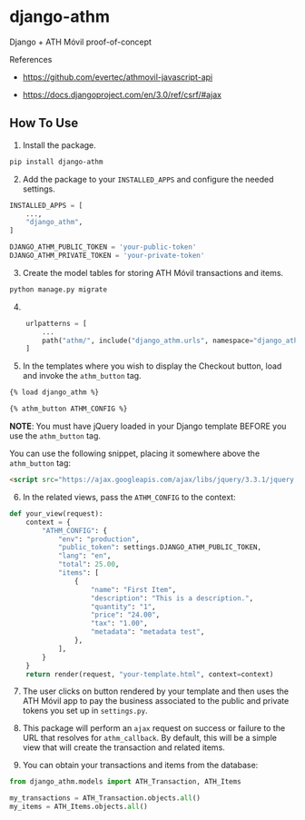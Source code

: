 # django-athm

Django + ATH Móvil proof-of-concept

References

- https://github.com/evertec/athmovil-javascript-api

- https://docs.djangoproject.com/en/3.0/ref/csrf/#ajax

## How To Use

1. Install the package.

```bash
pip install django-athm
```

2. Add the package to your `INSTALLED_APPS` and configure the needed settings.

```python
INSTALLED_APPS = [
    ...,
    "django_athm",
]

DJANGO_ATHM_PUBLIC_TOKEN = 'your-public-token'
DJANGO_ATHM_PRIVATE_TOKEN = 'your-private-token'
```

3. Create the model tables for storing ATH Móvil transactions and items.

```bash
python manage.py migrate
```

4.

```python
    urlpatterns = [
        ...
        path("athm/", include("django_athm.urls", namespace="django_athm")),
    ]
```

5. In the templates where you wish to display the Checkout button, load and invoke the `athm_button` tag.

```html
{% load django_athm %}

{% athm_button ATHM_CONFIG %}
```

**NOTE**: You must have jQuery loaded in your Django template BEFORE you use the `athm_button` tag.

You can use the following snippet, placing it somewhere above the `athm_button` tag:
```html
<script src="https://ajax.googleapis.com/ajax/libs/jquery/3.3.1/jquery.min.js"></script>
```

6. In the related views, pass the `ATHM_CONFIG` to the context:

```python
def your_view(request):
    context = {
        "ATHM_CONFIG": {
            "env": "production",
            "public_token": settings.DJANGO_ATHM_PUBLIC_TOKEN,
            "lang": "en",
            "total": 25.00,
            "items": [
                {
                    "name": "First Item",
                    "description": "This is a description.",
                    "quantity": "1",
                    "price": "24.00",
                    "tax": "1.00",
                    "metadata": "metadata test",
                },
            ],
        }
    }
    return render(request, "your-template.html", context=context)
```

7. The user clicks on button rendered by your template and then uses the ATH Móvil app to pay the business associated to the public and private tokens you set up in `settings.py`.

8. This package will perform an `ajax` request on success or failure to the URL that resolves for `athm_callback`. By default, this will be a simple view that will create the transaction and related items.

9. You can obtain your transactions and items from the database:

```python
from django_athm.models import ATH_Transaction, ATH_Items

my_transactions = ATH_Transaction.objects.all()
my_items = ATH_Items.objects.all()
```


